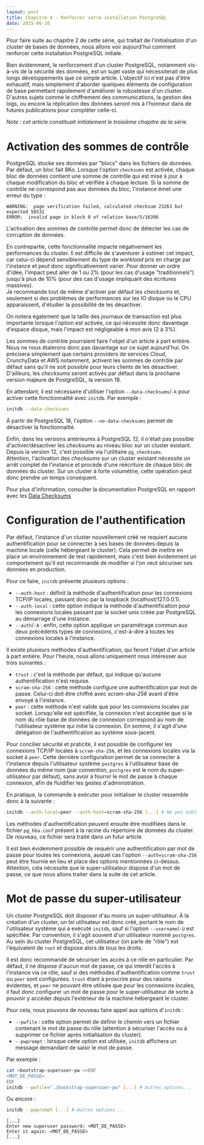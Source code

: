 ```yaml
---
layout: post
title: Chapitre 4 - Renforcer votre installation PostgreSQL
date: 2025-06-16
---
```


Pour faire suite au chapitre 2 de cette série, qui traitait de l'initialisation d'un cluster de bases de données, nous allons voir aujourd'hui comment renforcer cette installation PostgreSQL initiale.

Bien évidemment, le renforcement d'un cluster PostgreSQL, notamment vis-à-vis de la sécurité des données, est un sujet vaste qui nécessiterait de plus longs développements que ce simple article. L'objectif ici n'est pas d'être exhaustif, mais simplement d'aborder quelques éléments de configuration de base permettant rapidement d'améliorer la robustesse d'un cluster. D'autres sujets comme le chiffrement des communications, la gestion des logs, ou encore la réplication des données seront mis à l'honneur dans de futures publications pour compléter celle-ci.

_Note : cet article constituait initialement le troisième chapitre de la série._

# Activation des sommes de contrôle

PostgreSQL stocke ses données par "blocs" dans les fichiers de données. Par défaut, un bloc fait 8Ko.
Lorsque l'option `checksums` est activée, chaque bloc de données contient une somme de contrôle qui est mise à jour à chaque modification du bloc et vérifiée à chaque lecture. Si la somme de contrôle ne correspond pas aux données du bloc, l'instance émet une erreur du type :

~~~text
WARNING:  page verification failed, calculated checksum 23263 but expected 58531
ERROR:  invalid page in block 0 of relation base/5/16396
~~~

L'activation des sommes de contrôle permet donc de détecter les cas de corruption de données.

En contrepartie, cette fonctionnalité impacte négativement les performances du cluster. Il est difficile de s'aventurer à estimer cet impact, car celui-ci dépend sensiblement du type de _workload_ pris en charge par l'instance et peut donc significativement varier. Pour donner un ordre d'idée, l'impact peut aller de 1 ou 2% (pour les cas d'usage "traditionnels") jusqu'à plus de 10% (pour des cas d'usage impliquant des écritures massives).  
Je recommande tout de même d'activer par défaut les _checksums_ et, seulement si des problèmes de performances sur les IO disque ou le CPU apparaissent, d'étudier la possibilité de les désactiver.

On notera également que la taille des journaux de transaction est plus importante lorsque l'option est activée, ce qui nécessite donc davantage d'espace disque, mais l'impact est négligeable à mon avis (2 à 3%).

Les sommes de contrôle pourraient faire l'objet d'un article à part entière. Nous ne nous étalerons donc pas davantage sur ce sujet aujourd'hui. On précisera simplement que certains providers de services _Cloud_, CrunchyData et AWS notamment, activent les sommes de contrôle par défaut sans qu'il ne soit possible pour leurs clients de les désactiver. D'ailleurs, les _checksums_ seront activés par défaut dans la prochaine version majeure de PostgreSQL, la version 18.

En attendant, il est nécessaire d'utiliser l'option `--data-checksums`/`-k` pour activer cette fonctionnalité avec `initdb`. Par exemple :

~~~bash
initdb --data-checksums
~~~

À partir de PostgreSQL 18, l'option `--no-data-checksums` permet de désactiver la fonctionnalité.

Enfin, dans les versions antérieures à PostgreSQL 12, il n'était pas possible d'activer/désactiver les _checksums_ au niveau bloc sur un cluster existant. Depuis la version 12, c'est possible via l'utilitaire `pg_checksums`.  
Attention, l'activation des _checksums_ sur un cluster existant nécessite un arrêt complet de l'instance et procède d'une réécriture de chaque bloc de données du cluster. Sur un cluster à forte volumétrie, cette opération peut donc prendre un temps conséquent.

Pour plus d'information, consulter la documentation PostgreSQL en rapport avec les [Data Checksums](https://www.postgresql.org/docs/current/checksums.html)

# Configuration de l'authentification

Par défaut, l'instance d'un cluster nouvellement créé ne requiert aucune authentification pour se connecter à ses bases de données depuis la machine locale (celle hébergeant le cluster).
Cela permet de mettre en place un environnement de test rapidement, mais c'est bien évidemment un comportement qu'il est recommandé de modifier si l'on veut sécuriser ses données en production.

Pour ce faire, `initdb` présente plusieurs options :

- `--auth-host` : définit la méthode d'authentification pour les connexions TCP/IP locales, passant donc par la loopback (localhost/127.0.0.1).
- `--auth-local` : cette option indique la méthode d'authentification pour les connexions locales passant par la socket unix créée par PostgreSQL au démarrage d'une instance.
- `--auth`/`-A` : enfin, cette option applique un paramétrage commun aux deux précédents types de connexions, c'est-à-dire à toutes les connexions locales à l'instance.

Il existe plusieurs méthodes d'authentification, qui feront l'objet d'un article à part entière. Pour l'heure, nous allons uniquement nous intéresser aux trois suivantes :

- `trust` : c'est la méthode par défaut, qui indique qu'aucune authentification n'est requise.
- `scram-sha-256` : cette méthode configure une authentification par mot de passe. Celui-ci doit être chiffré avec _scram-sha-256_ avant d'être envoyé à l'instance.
- `peer` : cette méthode n'est valide que pour les connexions locales par socket. Lorsqu'elle est spécifiée, la connexion n'est acceptée que si le nom du rôle base de données de connexion correspond au nom de l'utilisateur système qui initie la connexion. En somme, il s'agit d'une délégation de l'authentification au système sous-jacent.

Pour concilier sécurité et praticité, il est possible de configurer les connexions TCP/IP locales à `scram-sha-256`, et les connexions locales via la socket à `peer`. Cette dernière configuration permet de se connecter à l'instance depuis l'utilisateur système `postgres` à l'utilisateur base de données du même nom (par convention, `postgres` est le nom du super-utilisateur par défaut), sans avoir à fournir le mot de passe à chaque connexion, afin de fluidifier les gestes d'administration.

En pratique, la commande à exécuter pour initialiser le cluster ressemble donc à la suivante :

~~~bash
initdb --auth-local=peer --auth-host=scram-sha-256 [...] # Ne pas oublier d'intégrer d'autres options discutées précédemment, comme --data-checksums
~~~

Les méthodes d'authentification peuvent ensuite être modifiées dans le fichier `pg_hba.conf` présent à la racine du répertoire de données du cluster. De nouveau, ce fichier sera traité dans un futur article.

Il est bien évidemment possible de requérir une authentification par mot de passe pour toutes les connexions, auquel cas l'option `--auth=scram-sha-256` peut être fournie en lieu et place des options mentionnées ci-dessus. Attention, cela nécessite que le super-utilisateur dispose d'un mot de passe, ce que nous allons traiter dans la suite de cet article.

# Mot de passe du super-utilisateur

Un cluster PostgreSQL doit disposer d'au moins un super-utilisateur.
À la création d'un cluster, un tel utilisateur est donc créé, portant le nom de l'utilisateur système qui a exécuté `initdb`, sauf si l'option `--username`/`-U` est spécifiée. Par convention, il s'agit souvent d'un utilisateur nommé `postgres`.  
Au sein du cluster PostgreSQL, cet utilisateur (on parle de "rôle") est l'équivalent de `root` et dispose alors de tous les droits.

Il est donc recommandé de sécuriser les accès à ce rôle en particulier. Par défaut, il ne dispose d'aucun mot de passe, ce qui interdit l'accès à l'instance via ce rôle, sauf si des méthodes d'authentification comme `trust` ou `peer` sont configurées. `trust` étant à proscrire pour des raisons évidentes, et `peer` ne pouvant être utilisée que pour les connexions locales, il faut donc configurer un mot de passe pour le super-utilisateur de sorte à pouvoir y accéder depuis l'extérieur de la machine hébergeant le cluster.  

Pour cela, nous pouvons de nouveau faire appel aux options d'`initdb` :

- `--pwfile` : cette option permet de définir le chemin vers un fichier contenant le mot de passe du rôle (attention à sécuriser l'accès ou à supprimer ce fichier après initialisation du cluster).
- `--pwprompt` : lorsque cette option est utilisée, `initdb` affichera un message demandant de saisir le mot de passe.

Par exemple :

~~~bash
cat >bootstrap-superuser-pw <<EOF
<MOT_DE_PASSE>
EOF
initdb --pwfile="./bootstrap-superuser-pw" [...] # Autres options...
~~~

Ou encore :

~~~bash
initdb --pwprompt [...] # Autres options...
~~~

~~~text
[...]
Enter new superuser password: <MOT_DE_PASSE>
Enter it again: <MOT_DE_PASSE>
[...]
~~~
